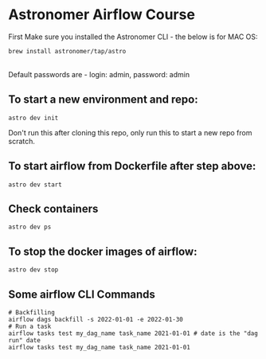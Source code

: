 # Astronomer Airflow Course
First Make sure you installed the Astronomer CLI - the below is for MAC OS: 
```
brew install astronomer/tap/astro
```

<br>Default passwords are - login: admin, password: admin

## To start a new environment and repo:
```
astro dev init
```
Don't run this after cloning this repo, only run this to start a new repo from scratch.

## To start airflow from Dockerfile after step above:
```
astro dev start
```

## Check containers
```
astro dev ps
```

## To stop the docker images of airflow:
```
astro dev stop
```

## Some airflow CLI Commands
```
# Backfilling
airflow dags backfill -s 2022-01-01 -e 2022-01-30
# Run a task
airflow tasks test my_dag_name task_name 2021-01-01 # date is the "dag run" date
airflow tasks test my_dag_name task_name 2021-01-01
```